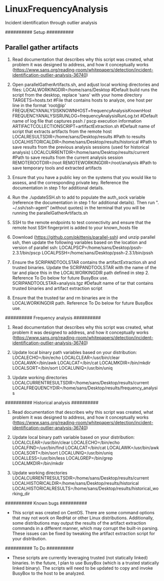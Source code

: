 # LinuxFrequencyAnalysis
Incident identification through outlier analysis

########## Setup ##########

## Parallel gather artifacts
1. Read documentation that describes why this script was created, what problem it was designed to address, and how it conceptually works (https://www.sans.org/reading-room/whitepapers/detection/incident-identification-outlier-analysis-36740)

2. Open parallelGatherArtifacts.sh, and adjust local working directories and files:
LOCALWORKINGDIR=/home/sans/Desktop 			              #Default build runs the script from the desktop, replace 'sans' with your home directory
TARGETS=hosts.txt 					                          #File that contains hosts to analyze, one host per line in the format 'root@ip'
FREQUENCYANALYSISKNOWNHOST=frequencyAnalysisKnownHost
FREQUENCYANALYSISRUNLOG=frequencyAnalysisRunLog.txt 	#Default name of log file that captures pssh / pscp execution information
ARTIFACTCOLLECTIONSCRIPT=artifactExtraction.sh 		    #Default name of script that extracts artifacts from the remote host
LOCALRESULTSDIR=/home/sans/Desktop/results 		        #Path to results
LOCALHISTORICALDIR=/home/sans/Desktop/results/historical #Path to save results from the previous analysis sessions (used for historical analysis)
LOCALCURRENTDIR=/home/sans/Desktop/results/current 	  #Path to save results from the current analysis session
REMOTEROOTDIR=/root 
REMOTEWORKINGDIR=/root/analysis 			                #Path to save temporary tools and extracted artifacts

3. Ensure that you have a public key on the systems that you would like to assess, and the corresponding private key.  Reference the documentation in step 1 for additional details.

4. Run the ./updateSSH.sh to add to populate the auth_sock variable (reference the documentation in step 1 for additional details). Then run ". ~/.ssh/ssh-agent" (without quotes) in the terminal that you will be running the parallelGatherArtifacts.sh

5. SSH to the remote endpoints to test connectivity and ensure that the remote host SSH fingerprint is added to your known_hosts file

6. Download (https://github.com/pkittenis/parallel-ssh) and unzip parallel ssh, then update the following variables based on the location and version of parallel ssh:
LOCALPSCP=/home/sans/Desktop/pssh-2.3.1/bin/pscp
LOCALPSSH=/home/sans/Desktop/pssh-2.3.1/bin/pssh

7. Ensure the SCRIPANDTOOLSTAR contains the artifactExtraction.sh and trusted binaries.  Update the SCRIPANDTOOLSTAR with the name of the tar and place this in the LOCALWORKINGDIR path defined in step 2.  Reference To Do below for future BusyBox use.
SCRIPANDTOOLSTAR=analysis.tgz 				            #Default name of tar that contains trusted binaries and artifact extraction script

8. Ensure that the trusted tar and rm binaries are in the LOCALWORKINGDIR path.  Reference To Do below for future BusyBox use.

########## Frequency analysis ##########
1. Read documentation that describes why this script was created, what problem it was designed to address, and how it conceptually works (https://www.sans.org/reading-room/whitepapers/detection/incident-identification-outlier-analysis-36740)

2. Update local binary path variables based on your distribution:
LOCALECHO=/bin/echo
LOCALCLEAR=/usr/bin/clear
LOCALAWK=/bin/awk
LOCALCAT=/bin/cat
LOCALMKDIR=/bin/mkdir
LOCALSORT=/bin/sort
LOCALUNIQ=/usr/bin/uniq

3. Update working directories
LOCALCURRENTRESULTSDIR=/home/sans/Desktop/results/current
LOCALFREQUENCYDIR=/home/sans/Desktop/results/frequency_analysis

########## Historical analysis ##########
1. Read documentation that describes why this script was created, what problem it was designed to address, and how it conceptually works (https://www.sans.org/reading-room/whitepapers/detection/incident-identification-outlier-analysis-36740)

2. Update local binary path variable based on your distribution:
LOCALCLEAR=/usr/bin/clear
LOCALECHO=/bin/echo
LOCALFIND=/usr/bin/find
LOCALCAT=/bin/cat
LOCALAWK=/usr/bin/awk
LOCALSORT=/bin/sort
LOCALUNIQ=/usr/bin/uniq
LOCALLESS=/usr/bin/less
LOCALGREP=/bin/grep
LOCALMKDIR=/bin/mkdir

3. Update working directories
LOCALCURRENTRESULTSDIR=/home/sans/Desktop/results/current
LOCALHISTORICALDIR=/home/sans/Desktop/results/historical
LOCALHISTORICALRESULTS=/home/sans/Desktop/results/historical_working_dir

########## Known bugs ##########
- This script was created on CentOS. There are some command options that may not work on RedHat or other Linux distributions.  Additionally, some distributions may output the results of the artifact extraction commands in a different manner, which may corrupt the built-in parsing.  These issues can be fixed by tweaking the artifact extraction script for your distribution.

########## To Do ##########
- These scripts are currently leveraging trusted (not statically linked) binaries.  In the future, I plan to use BusyBox (which is a trusted statically linked binary).  The scripts will need to be updated to copy and invoke BusyBox to the host to be analyzed.
